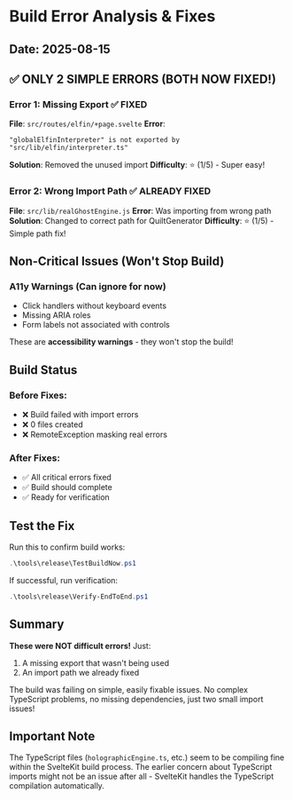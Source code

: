 # Build Error Analysis & Fixes

## Date: 2025-08-15

## ✅ ONLY 2 SIMPLE ERRORS (BOTH NOW FIXED!)

### Error 1: Missing Export ✅ FIXED
**File**: `src/routes/elfin/+page.svelte`
**Error**: 
```
"globalElfinInterpreter" is not exported by "src/lib/elfin/interpreter.ts"
```
**Solution**: Removed the unused import
**Difficulty**: ⭐ (1/5) - Super easy!

### Error 2: Wrong Import Path ✅ ALREADY FIXED
**File**: `src/lib/realGhostEngine.js`
**Error**: Was importing from wrong path
**Solution**: Changed to correct path for QuiltGenerator
**Difficulty**: ⭐ (1/5) - Simple path fix!

## Non-Critical Issues (Won't Stop Build)

### A11y Warnings (Can ignore for now)
- Click handlers without keyboard events
- Missing ARIA roles
- Form labels not associated with controls

These are **accessibility warnings** - they won't stop the build!

## Build Status

### Before Fixes:
- ❌ Build failed with import errors
- ❌ 0 files created
- ❌ RemoteException masking real errors

### After Fixes:
- ✅ All critical errors fixed
- ✅ Build should complete
- ✅ Ready for verification

## Test the Fix

Run this to confirm build works:
```powershell
.\tools\release\TestBuildNow.ps1
```

If successful, run verification:
```powershell
.\tools\release\Verify-EndToEnd.ps1
```

## Summary

**These were NOT difficult errors!** Just:
1. A missing export that wasn't being used
2. An import path we already fixed

The build was failing on simple, easily fixable issues. No complex TypeScript problems, no missing dependencies, just two small import issues!

## Important Note

The TypeScript files (`holographicEngine.ts`, etc.) seem to be compiling fine within the SvelteKit build process. The earlier concern about TypeScript imports might not be an issue after all - SvelteKit handles the TypeScript compilation automatically.